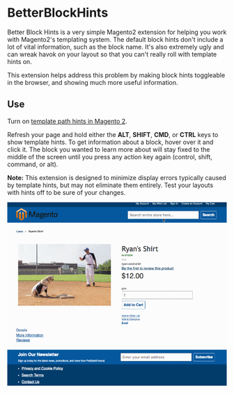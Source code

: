 # BetterBlockHints

Better Block Hints is a very simple Magento2 extension for helping you work with Magento2's templating system. The default block hints don't include a lot of vital information, such as the block name. It's also extremely ugly and can wreak havok on your layout so that you can't really roll with template hints on.

This extension helps address this problem by making block hints toggleable in the browser, and showing much more useful information.

## Use

Turn on [template path hints in Magento 2](https://magecomp.com/blog/enable-template-path-hints-in-magento-2/).

Refresh your page and hold either the **ALT**, **SHIFT**, **CMD**, or **CTRL** keys to show template hints. To get information about a block, hover over it and click it. The block you wanted to learn more about will stay fixed to the middle of the screen until you press any action key again (control, shift, command, or alt).

**Note:** This extension is designed to minimize display errors typically caused by template hints, but may not eliminate them entirely. Test your layouts with hints off to be sure of your changes.

![Demonstration of BetterBlockHints in Action](demo.gif?raw=true "Demonstration of BetterBlockHints in Action")
